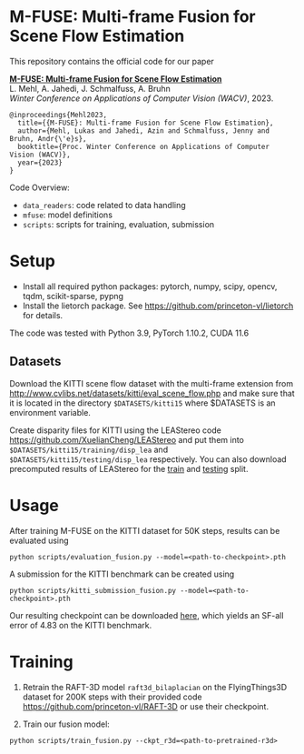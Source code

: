 # M-FUSE: Multi-frame Fusion for Scene Flow Estimation

This repository contains the official code for our paper

[**M-FUSE: Multi-frame Fusion for Scene Flow Estimation**](https://arxiv.org/abs/2207.05704)<br>
L. Mehl, A. Jahedi, J. Schmalfuss, A. Bruhn<br>
*Winter Conference on Applications of Computer Vision (WACV)*, 2023.


```
@inproceedings{Mehl2023,
  title={{M-FUSE}: Multi-frame Fusion for Scene Flow Estimation},
  author={Mehl, Lukas and Jahedi, Azin and Schmalfuss, Jenny and Bruhn, Andr{\'e}s},
  booktitle={Proc. Winter Conference on Applications of Computer Vision (WACV)},
  year={2023}
}
```

Code Overview:
- `data_readers`: code related to data handling
- `mfuse`: model definitions
- `scripts`: scripts for training, evaluation, submission

# Setup
- Install all required python packages:
pytorch, numpy, scipy, opencv, tqdm, scikit-sparse, pypng
- Install the lietorch package. See https://github.com/princeton-vl/lietorch for details.

The code was tested with Python 3.9, PyTorch 1.10.2, CUDA 11.6

## Datasets
Download the KITTI scene flow dataset with the multi-frame extension from
http://www.cvlibs.net/datasets/kitti/eval_scene_flow.php
and make sure that it is located in the directory `$DATASETS/kitti15` where $DATASETS is an environment variable.

Create disparity files for KITTI using the LEAStereo code
https://github.com/XuelianCheng/LEAStereo
and put them into `$DATASETS/kitti15/training/disp_lea` and `$DATASETS/kitti15/testing/disp_lea` respectively.
You can also download precomputed results of LEAStereo for the [train](https://bwsyncandshare.kit.edu/s/z3ZqKp5g3ZpiYJr) and [testing](https://bwsyncandshare.kit.edu/s/5tN3CQtgfN9QTFc) split.

# Usage
After training M-FUSE on the KITTI dataset for 50K steps, results can be evaluated using
```
python scripts/evaluation_fusion.py --model=<path-to-checkpoint>.pth
```

A submission for the KITTI benchmark can be created using
```
python scripts/kitti_submission_fusion.py --model=<path-to-checkpoint>.pth
```

Our resulting checkpoint can be downloaded [here](https://bwsyncandshare.kit.edu/s/RTZ4H9pCNfcgAM3), which yields an SF-all error of 4.83 on the KITTI benchmark.

# Training
1. Retrain the RAFT-3D model `raft3d_bilaplacian` on the FlyingThings3D dataset for 200K steps with their provided code https://github.com/princeton-vl/RAFT-3D or use their checkpoint.

2. Train our fusion model:
```
python scripts/train_fusion.py --ckpt_r3d=<path-to-pretrained-r3d>
```
